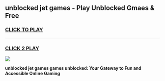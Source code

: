 
## unblocked jet games - Play Unblocked Gmaes & Free
<h3>
<a href="https://premium.freeplayer.one?title=unblocked_jet_games&ref=20F">CLICK TO PLAY</a></h3>
<hr>

<h3>
<a href="https://premium.freeplayer.one?title=unblocked_jet_games&ref=20F">CLICK 2 PLAY</a>
  
</h3>

<a href="https://premium.freeplayer.one?title=unblocked_jet_games&ref=20F/"><img src="https://clearcache.store/games.png"></a>


**unblocked jet games games unblocked: Your Gateway to Fun and Accessible Online Gaming**
